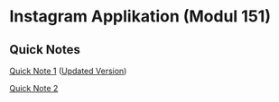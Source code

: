 # Instagram Applikation (Modul 151)

## Quick Notes

[Quick Note 1](/quick_notes/quicknote1.md) ([Updated Version](/quick_notes/quicknote1_updated.md))

[Quick Note 2](/quick_notes/quicknote2.md)
